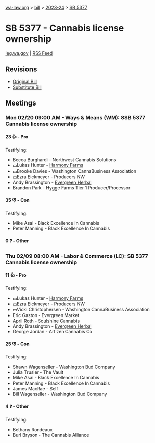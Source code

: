 [wa-law.org](/) > [bill](/bill/) > [2023-24](/bill/2023-24/) > [SB 5377](/bill/2023-24/sb/5377/)

# SB 5377 - Cannabis license ownership
[leg.wa.gov](https://app.leg.wa.gov/billsummary?BillNumber=5377&Year=2023&Initiative=false) | [RSS Feed](./rss.xml)

## Revisions
* [Original Bill](1/)
* [Substitute Bill](S/)

## Meetings
### Mon 02/20 09:00 AM - Ways & Means (WM): SSB 5377 Cannabis license ownership
#### 23 👍 - Pro
Testifying:
* Becca Burghardi - Northwest Cannabis Solutions
* 💵Lukas Hunter - [Harmony Farms](/org/harmony_farms/)
* 💵Brooke Davies - Washington CannaBusiness Association
* 💵Ezra Eickmeyer - Producers NW
* Andy Brassington - [Evergreen Herbal](/org/evergreen_herbal/)
* Brandon Park - Hygge Farms Tier 1 Producer/Processor

#### 35 👎 - Con
Testifying:
* Mike Asai - Black Excellence In Cannabis
* Peter Manning - Black Excellence In Cannabis

#### 0 ❓ - Other

### Thu 02/09 08:00 AM - Labor & Commerce (LC): SB 5377 Cannabis license ownership
#### 11 👍 - Pro
Testifying:
* 💵Lukas Hunter - [Harmony Farms](/org/harmony_farms/)
* 💵Ezra Eickmeyer - Producers NW
* 💵Vicki Christophersen - Washington CannaBusiness Association
* Eric Gaston - Evergreen Market
* April Roth - Soulshine Cannabis
* Andy Brassington - [Evergreen Herbal](/org/evergreen_herbal/)
* George Jordan - Artizen Cannabis Co

#### 25 👎 - Con
Testifying:
* Shawn Wagenseller - Washington Bud Company
* Julia Trusler - The Vault
* Mike Asai - Black Excellence In Cannabis
* Peter Manning - Black Excellence In Cannabis
* James MacRae - Self
* Bill Wagenseller - Washington Bud Company

#### 4 ❓ - Other
Testifying:
* Bethany Rondeaux
* Burl Bryson - The Cannabis Alliance
